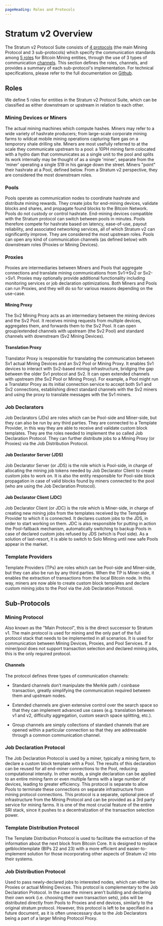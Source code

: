 ```yaml
---
pageHeading: Roles and Protocols
---
```


# Stratum v2 Overview

The Stratum v2 Protocol Suite consists of [4 protocols](#sub-protocols) (the main Mining Protocol and 3 sub-protocols) which specify the communication standards among [5 roles](#roles) for Bitcoin Mining entities, through the use of 3 types of communication [channels](#channels). This section defines the roles, channels, and provides a summary of each sub-protocol's implementation. For technical specifications, please refer to the full documentation on [Github](https://www.github.com/stratum-mining/sv2-spec).

## Roles

We define 5 roles for entities in the Stratum v2 Protocol Suite, which can be classified as either downstream or upstream in relation to each other.

### Mining Devices or Miners

The actual mining machines which compute hashes. Miners may refer to a wide variety of hashrate producers; from large-scale corporate mining farms to wildcat mobile mining operations capturing flare gas on a temporory shale drilling site. Miners are most usefully referred to at the scale they communicate upstream to a pool: a 10PH mining farm colocated with a hydro dam that communicates as a single unit to the pool and splits its work internally may be thought of as a single 'miner', separate from the 'miner' operating a single S19 in his garage down the street. Miners "point" their hashrate at a Pool, defined below. From a Stratum v2 perspective, they are considered the most downstream roles.

### Pools 

Pools operate as communication nodes to coordinate hashrate and distribute mining rewards. They create jobs for end-mining devices, validate blocks and shares, and propagate found blocks to the Bitcoin Network. Pools do not custody or control hashrate. End-mining devices compatible with the Stratum protocol can switch between pools in minutes. Pools therefore compete for hashrate based on latency, ease-of-use, payout reliability, and associated networking services, all of which Stratum v2 can significantly improve. They are considered the most upstream roles. Pools can open any kind of communication channels (as defined below) with downstream roles (Proxies or Mining Devices).


### Proxies

Proxies are intermediaries between Miners and Pools that aggregate connections and translate mining communications from Sv1->Sv2 or Sv2->Sv1. Proxies may optionally provide additional functionality including monitoring services or job declaration optimizations. Both Miners and Pools can run Proxies, and they will do so for various reasons depending on the use-case.

#### Mining Proxy

The Sv2 Mining Proxy acts as an intermediary between the mining devices and the Sv2 Pool. It receives mining requests from multiple devices, aggregates them, and forwards them to the Sv2 Pool. It can open group/extended channels with upstream (the Sv2 Pool) and standard channels with downstream (Sv2 Mining Devices).

#### Translation Proxy

Translator Proxy is responsible for translating the communication between Sv1 actual Mining Devices and an Sv2 Pool or Mining Proxy. It enables Sv1 devices to interact with Sv2-based mining infrastructure, bridging the gap between the older Sv1 protocol and Sv2. It can open extended channels with upstream (the Sv2 Pool or Mining Proxy).
For example, a Pool might run a Translator Proxy as its initial connection service to accept both Sv1 and Sv2 connections, establishing direct standard channels with the Sv2 miners and using the proxy to translate messages with the Sv1 miners.

### Job Declarators

Job Declarators (JDs) are roles which can be Pool-side and Miner-side, but they can also be run by any third parties. They are connected to a Template Provider, in this way they are able to receive and validate custom block templates. They are the roles needed to implement the so called Job Declaration Protocol. They can further distribute jobs to a Mining Proxy (or Proxies) via the Job Distribution Protocol.

#### Job Declarator Server (JDS)

Job Declarator Server (or JDS) is the role which is Pool-side, in charge of allocating the mining job tokens needed by Job Declarator Client to create custom jobs to work on. It is also the entity responsible for Pool-side block propagation in case of valid blocks found by miners connected to the pool (who are using the Job Declaration Protocol).

#### Job Declarator Client (JDC)

Job Declarator Client (or JDC) is the role which is Miner-side, in charge of creating new mining jobs from the templates received by the Template Provider to which it is connected. It declares custom jobs to the JDS, in order to start working on them. JDC is also responsible for putting in action the Pool-fallback mechanism, automatically switching to backup Pools in case of declared custom jobs refused by JDS (which is Pool side). As a solution of last-resort, it is able to switch to Solo Mining until new safe Pools appear in the market.

### Template Providers

Template Providers (TPs) are roles which can be Pool-side and Miner-side, but they can also be run by any third parties. When the TP is Miner-side, it enables the extraction of transactions from the local Bitcoin node. In this way, miners are now able to create custom block templates and declare custom mining jobs to the Pool via the Job Declaration Protocol.


## Sub-Protocols

### Mining Protocol

Also known as the "Main Protocol", this is the direct successor to Stratum v1. The main protocol is used for mining and the only part of the full protocol stack that needs to be implemented in all scenarios. It is used for communication between Mining Devices, Proxies, and Pool Services. If a miner/pool does not support transaction selection and declared mining jobs, this is the only required protocol.
#### Channels
The protocol defines three types of communication channels:

- Standard channels don’t manipulate the Merkle path / coinbase transaction, greatly simplifying the communication required between them and upstream nodes.

- Extended channels are given extensive control over the search space so that they can implement advanced use cases (e.g. translation between v1 and v2, difficulty aggregation, custom search space splitting, etc.).

- Group channels are simply collections of standard channels that are opened within a particular connection so that they are addressable through a common communication channel.

### Job Declaration Protocol

The Job Declaration Protocol is used by a miner, typically a mining farm, to declare a custom block template with a Pool. The results of this declaration can be reused for all end-miner connections to the Pool, reducing computational intensity. In other words, a single declaration can be applied to an entire mining farm or even multiple farms with a large number of devices, leading to greater efficiency. This protocol is separate to allow Pools to terminate these connections on separate infrastructure from mining protocol connections. This protocol is a separate, optional piece of infrastructure from the Mining Protocol and can be provided as a 3rd party service for mining farms. It is one of the most crucial feature of the entire SRI stack, since it pushes to a decentralization of the transaction selection power.

### Template Distribution Protocol

The Template Distribution Protocol is used to facilitate the extraction of the information about the next block from Bitcoin Core. It is designed to replace getblocktemplate (BIPs 22 and 23) with a more efficient and easier-to-implement solution for those incorporating other aspects of Stratum v2 into their systems.

### Job Distribution Protocol

Used to pass newly-declared jobs to interested nodes, which can either be Proxies or actual Mining Devices. This protocol is complementary to the Job Declaration Protocol. In the case the miners aren’t building and declaring their own work (i.e. choosing their own transaction sets), jobs will be distributed directly from Pools to Proxies and end devices, similarly to the original stratum protocol. However, this protocol is left to be specified in a future document, as it is often unnecessary due to the Job Declarators being a part of a larger Mining Protocol Proxy.